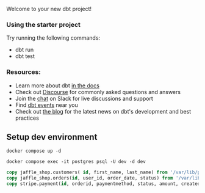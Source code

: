 Welcome to your new dbt project!

### Using the starter project

Try running the following commands:
- dbt run
- dbt test


### Resources:
- Learn more about dbt [in the docs](https://docs.getdbt.com/docs/introduction)
- Check out [Discourse](https://discourse.getdbt.com/) for commonly asked questions and answers
- Join the [chat](https://community.getdbt.com/) on Slack for live discussions and support
- Find [dbt events](https://events.getdbt.com) near you
- Check out [the blog](https://blog.getdbt.com/) for the latest news on dbt's development and best practices

## Setup dev environment

```shell
docker compose up -d
```

```shell
docker compose exec -it postgres psql -U dev -d dev
```

```sql
copy jaffle_shop.customers( id, first_name, last_name) from '/var/lib/postgresql/data/jaffle_shop_customers.csv' delimiter ',' CSV HEADER;
copy jaffle_shop.orders(id, user_id, order_date, status) from '/var/lib/postgresql/data/jaffle_shop_orders.csv' delimiter ',' CSV HEADER;
copy stripe.payment(id, orderid, paymentmethod, status, amount, created) from '/var/lib/postgresql/data/stripe_payments.csv'  delimiter ',' CSV HEADER;

```
